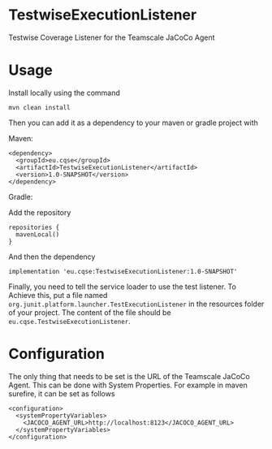 # TestwiseExecutionListener
Testwise Coverage Listener for the Teamscale JaCoCo Agent

# Usage
Install locally using the command

```mvn clean install```

Then you can add it as a dependency to your maven or gradle project with 

Maven:
```
<dependency>
  <groupId>eu.cqse</groupId>
  <artifactId>TestwiseExecutionListener</artifactId>
  <version>1.0-SNAPSHOT</version>
</dependency>
```

Gradle:

Add the repository
```
repositories {
  mavenLocal()
}
```
And then the dependency
```
implementation 'eu.cqse:TestwiseExecutionListener:1.0-SNAPSHOT'
```

Finally, you need to tell the service loader to use the test listener.
To Achieve this, put a file named ```org.junit.platform.launcher.TestExecutionListener``` in the resources folder of your project.
The content of the file should be ```eu.cqse.TestwiseExecutionListener```.

# Configuration
The only thing that needs to be set is the URL of the Teamscale JaCoCo Agent.
This can be done with System Properties. 
For example in maven surefire, it can be set as follows
```
<configuration>
  <systemPropertyVariables>
    <JACOCO_AGENT_URL>http://localhost:8123</JACOCO_AGENT_URL>
  </systemPropertyVariables>
</configuration>
```
